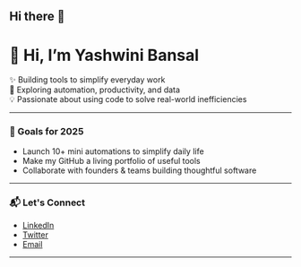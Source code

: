 ## Hi there 👋

# 👋 Hi, I’m Yashwini Bansal

✨ Building tools to simplify everyday work  
🧠 Exploring automation, productivity, and data  
💡 Passionate about using code to solve real-world inefficiencies

---

### 🚀 Goals for 2025
- Launch 10+ mini automations to simplify daily life
- Make my GitHub a living portfolio of useful tools
- Collaborate with founders & teams building thoughtful software

---

### 📬 Let's Connect
- [LinkedIn](www.linkedin.com/in/yashwinib)
- [Twitter](https://x.com/whybe24)
- [Email](yashwini245@gmail.com)

---
